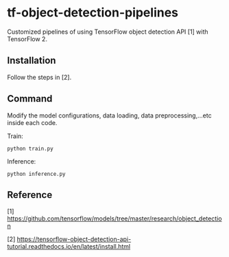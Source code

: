 # tf-object-detection-pipelines
Customized pipelines of using TensorFlow object detection API [1] with TensorFlow 2.

## Installation
Follow the steps in [2].

## Command
Modify the model configurations, data loading, data preprocessing,...etc inside each code.

Train:
```
python train.py
```

Inference:
```
python inference.py
```

## Reference
[1] https://github.com/tensorflow/models/tree/master/research/object_detection

[2] https://tensorflow-object-detection-api-tutorial.readthedocs.io/en/latest/install.html
